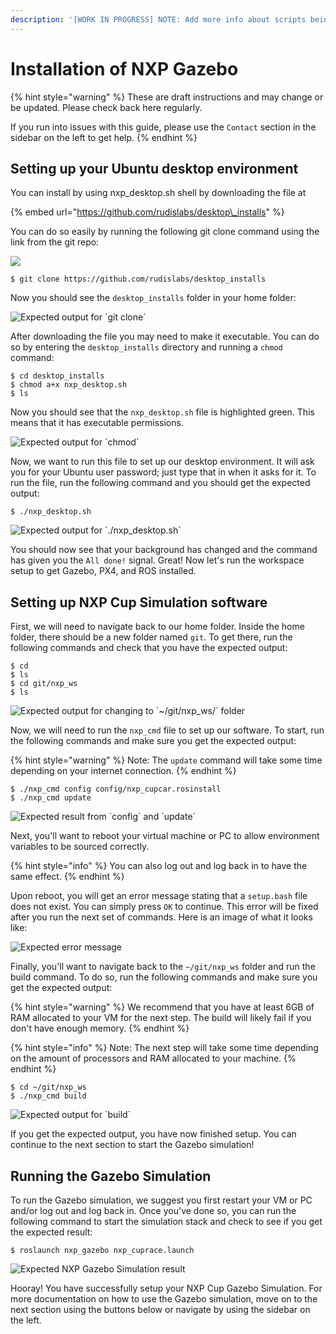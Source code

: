 ```yaml
---
description: '[WORK IN PROGRESS] NOTE: Add more info about scripts being run - Landon'
---
```


# Installation of NXP Gazebo

{% hint style="warning" %}
These are draft instructions and may change or be updated. Please check back here regularly.

If you run into issues with this guide, please use the `Contact` section in the sidebar on the left to get help.
{% endhint %}

## Setting up your Ubuntu desktop environment

You can install by using nxp\_desktop.sh shell by downloading the file at

{% embed url="https://github.com/rudislabs/desktop\_installs" %}

You can do so easily by running the following git clone command using the link from the git repo:

![](../.gitbook/assets/screen-shot-2021-02-04-at-4.11.43-pm.png)

```text
$ git clone https://github.com/rudislabs/desktop_installs
```

Now you should see the `desktop_installs` folder in your home folder:

![Expected output for \`git clone\`](../.gitbook/assets/screen-shot-2021-02-04-at-4.13.36-pm.png)

After downloading the file you may need to make it executable. You can do so by entering the `desktop_installs` directory and running a `chmod` command:

```text
$ cd desktop_installs
$ chmod a+x nxp_desktop.sh
$ ls
```

Now you should see that the `nxp_desktop.sh` file is highlighted green. This means that it has executable permissions.

![Expected output for \`chmod\`](../.gitbook/assets/image%20%289%29.png)

Now, we want to run this file to set up our desktop environment. It will ask you for your Ubuntu user password; just type that in when it asks for it. To run the file, run the following command and you should get the expected output:

```text
$ ./nxp_desktop.sh
```

![Expected output for \`./nxp\_desktop.sh\`](../.gitbook/assets/image%20%288%29.png)

You should now see that your background has changed and the command has given you the `All done!` signal. Great! Now let's run the workspace setup to get Gazebo, PX4, and ROS installed.

## Setting up NXP Cup Simulation software

First, we will need to navigate back to our home folder. Inside the home folder, there should be a new folder named `git`. To get there, run the following commands and check that you have the expected output:

```text
$ cd
$ ls
$ cd git/nxp_ws
$ ls
```

![Expected output for changing to \`~/git/nxp\_ws/\` folder](../.gitbook/assets/image%20%284%29.png)

Now, we will need to run the `nxp_cmd` file to set up our software. To start, run the following commands and make sure you get the expected output:

{% hint style="warning" %}
Note: The `update` command will take some time depending on your internet connection.
{% endhint %}

```text
$ ./nxp_cmd config config/nxp_cupcar.rosinstall
$ ./nxp_cmd update
```

![Expected result from \`config\` and \`update\`](../.gitbook/assets/image%20%286%29.png)

Next, you'll want to reboot your virtual machine or PC to allow environment variables to be sourced correctly.

{% hint style="info" %}
You can also log out and log back in to have the same effect.
{% endhint %}

Upon reboot, you will get an error message stating that a `setup.bash` file does not exist. You can simply press `OK` to continue. This error will be fixed after you run the next set of commands. Here is an image of what it looks like:

![Expected error message](../.gitbook/assets/image%20%283%29.png)

Finally, you'll want to navigate back to the `~/git/nxp_ws` folder and run the build command. To do so, run the following commands and make sure you get the expected output:

{% hint style="warning" %}
We recommend that you have at least 6GB of RAM allocated to your VM for the next step. The build will likely fail if you don't have enough memory.
{% endhint %}

{% hint style="info" %}
Note: The next step will take some time depending on the amount of processors and RAM allocated to your machine.
{% endhint %}

```text
$ cd ~/git/nxp_ws
$ ./nxp_cmd build
```

![Expected output for \`build\`](../.gitbook/assets/image%20%287%29.png)

If you get the expected output, you have now finished setup. You can continue to the next section to start the Gazebo simulation!

## Running the Gazebo Simulation

To run the Gazebo simulation, we suggest you first restart your VM or PC and/or log out and log back in. Once you've done so, you can run the following command to start the simulation stack and check to see if you get the expected result:

```text
$ roslaunch nxp_gazebo nxp_cuprace.launch
```

![Expected NXP Gazebo Simulation result](../.gitbook/assets/image%20%285%29.png)

Hooray! You have successfully setup your NXP Cup Gazebo Simulation. For more documentation on how to use the Gazebo simulation, move on to the next section using the buttons below or navigate by using the sidebar on the left.


